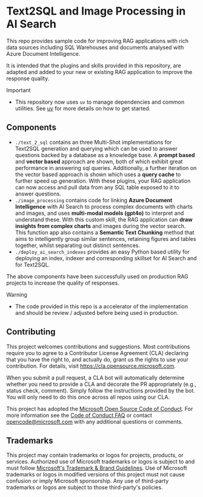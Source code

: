 # Text2SQL and Image Processing in AI Search

This repo provides sample code for improving RAG applications with rich data sources including SQL Warehouses and documents analysed with Azure Document Intelligence.

It is intended that the plugins and skills provided in this repository, are adapted and added to your new or existing RAG application to improve the response quality.

> [!IMPORTANT]
>
> - This repository now uses `uv` to manage dependencies and common utilities. See [uv](https://docs.astral.sh/uv/) for more details on how to get started.

## Components

- `./text_2_sql` contains an three Multi-Shot implementations for Text2SQL generation and querying which can be used to answer questions backed by a database as a knowledge base. A **prompt based** and **vector based** approach are shown, both of which exhibit great performance in answering sql queries. Additionally, a further iteration on the vector based approach is shown which uses a **query cache** to further speed up generation.  With these plugins, your RAG application can now access and pull data from any SQL table exposed to it to answer questions.
- `./image_processing` contains code for linking **Azure Document Intelligence** with AI Search to process complex documents with charts and images, and uses **multi-modal models (gpt4o)** to interpret and understand these. With this custom skill, the RAG application can **draw insights from complex charts** and images during the vector search. This function app also contains a **Semantic Text Chunking** method that aims to intelligently group similar sentences, retaining figures and tables together, whilst separating out distinct sentences.
- `./deploy_ai_search_indexes` provides an easy Python based utility for deploying an index, indexer and corresponding skillset for AI Search and for Text2SQL.

The above components have been successfully used on production RAG projects to increase the quality of responses.

> [!WARNING]
>
> - The code provided in this repo is a accelerator of the implementation and should be review / adjusted before being used in production.

## Contributing

This project welcomes contributions and suggestions.  Most contributions require you to agree to a
Contributor License Agreement (CLA) declaring that you have the right to, and actually do, grant us
the rights to use your contribution. For details, visit https://cla.opensource.microsoft.com.

When you submit a pull request, a CLA bot will automatically determine whether you need to provide
a CLA and decorate the PR appropriately (e.g., status check, comment). Simply follow the instructions
provided by the bot. You will only need to do this once across all repos using our CLA.

This project has adopted the [Microsoft Open Source Code of Conduct](https://opensource.microsoft.com/codeofconduct/).
For more information see the [Code of Conduct FAQ](https://opensource.microsoft.com/codeofconduct/faq/) or
contact [opencode@microsoft.com](mailto:opencode@microsoft.com) with any additional questions or comments.

## Trademarks

This project may contain trademarks or logos for projects, products, or services. Authorized use of Microsoft
trademarks or logos is subject to and must follow
[Microsoft's Trademark & Brand Guidelines](https://www.microsoft.com/en-us/legal/intellectualproperty/trademarks/usage/general).
Use of Microsoft trademarks or logos in modified versions of this project must not cause confusion or imply Microsoft sponsorship.
Any use of third-party trademarks or logos are subject to those third-party's policies.
